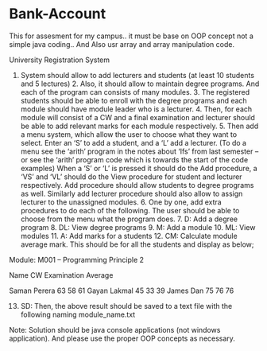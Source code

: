 # Bank-Account
This for assesment for my campus.. it must be base on OOP concept not a simple java coding.. 
And Also usr array and array  manipulation code.

University Registration System 
 
1. System should allow to add lecturers and students (at least 10 students and 5 lectures) 2. Also, it should allow to maintain degree programs. And each of the program can consists of many modules. 3. The registered students should be able to enroll with the degree programs and each module should have module leader who is a lecturer. 4. Then, for each module will consist of a CW and a final examination and lecturer should be able to add relevant marks for each module respectively. 5. Then add a menu system, which allow the user to choose what they want to select. Enter an ‘S’ to add a student, and a ‘L’ add a lecturer. (To do a menu see the ‘arith’ program in the notes about ‘Ifs’ from last semester – or see the ‘arith’ program code which is towards the start of the code examples) When a ‘S’ or ‘L’ is pressed it should do the Add procedure, a ‘VS’ and ‘VL’ should do the View procedure for student and lecturer respectively. Add procedure should allow students to degree programs as well. Similarly add lecturer procedure should also allow to assign lecturer to the unassigned modules. 6. One by one, add extra procedures to do each of the following. The user should be able to choose from the menu what the program does. 7. D: Add a degree program 8. DL: View degree programs 9. M: Add a module 10. ML: View modules 11. A: Add marks for a students 12. CM: Calculate module average mark. This should be for all the students and display as below; 
 
Module: M001 – Programming Principle 2 
 
Name   CW  Examination  Average 
 
Saman Perera  63  58   61 Gayan Lakmal  45  33   39 James Dan  75  76   76 
 
13. SD: Then, the above result should be saved to a text file with the following naming module_name.txt 
 
Note: Solution should be java console applications (not windows application). And please use the proper OOP concepts as necessary. 
